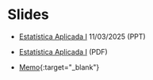 # Slides

- [Estatística Aplicada I](https://shorturl.at/25nBH) 11/03/2025 (PPT)
- [Estatística Aplicada I](https://github.com/magnotairone/slides/blob/main/Apresenta%C3%A7%C3%A3o%20IME%20USP.pdf) (PDF)


- [Memo](https://insper-my.sharepoint.com/:p:/g/personal/magnotfs_insper_edu_br/EUUna1zHD1NPu79mix9Hf9sBUWgB1J6WpaYCKwBJer0geQ?e=ALpM8U){:target="_blank"}
